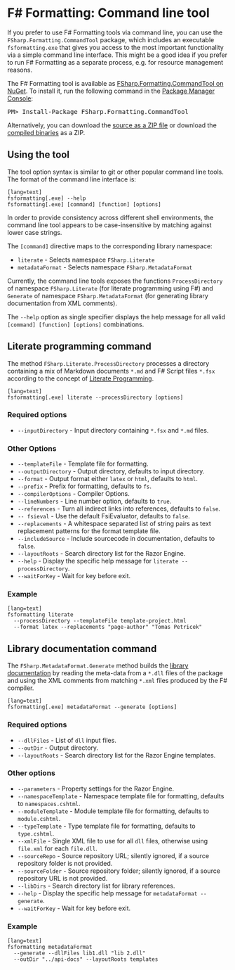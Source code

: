﻿F# Formatting: Command line tool
================================

If you prefer to use F# Formatting tools via command line, you can use the
`FSharp.Formatting.CommandTool` package, which includes an executable `fsformatting.exe`
that gives you access to the most important functionality via a simple command line
interface. This might be a good idea if you prefer to run F# Formatting as a separate
process, e.g. for resource management reasons.

<div class="row">
  <div class="span1"></div>
  <div class="span6">
    <div class="well well-small" id="nuget">
      The F# Formatting tool is available as <a href="https://nuget.org/packages/FSharp.Formatting.CommandTool">FSharp.Formatting.CommandTool on NuGet</a>.
      To install it, run the following command in the <a href="http://docs.nuget.org/docs/start-here/using-the-package-manager-console">Package Manager Console</a>:
      <pre>PM> Install-Package FSharp.Formatting.CommandTool</pre>
    </div>
  </div>
  <div class="span1"></div>
</div>

Alternatively, you can download the [source as a ZIP file](https://github.com/tpetricek/FSharp.Formatting/zipball/master)
or download the [compiled binaries](https://github.com/tpetricek/FSharp.Formatting/archive/release.zip) as a ZIP.

Using the tool
--------------

The tool option syntax is similar to git or other popular command line tools.
The format of the command line interface is:

    [lang=text]
    fsformatting[.exe] --help 
    fsformatting[.exe] [command] [function] [options]

In order to provide consistency across different shell environments, the command line tool appears to be case-insensitive by matching against lower case strings.

The `[command]` directive maps to the corresponding library namespace:

* `literate` - Selects namespace `FSharp.Literate`
* `metadataFormat` - Selects namespace `FSharp.MetadataFormat`

Currently, the command line tools exposes the functions `ProcessDirectory` of namespace `FSharp.Literate`
(for literate programming using F#) and `Generate` of namespace `FSharp.MetadataFormat` (for generating
library documentation from XML comments). 

The `--help` option as single specifier displays the help message for all valid `[command] [function] [options]` combinations.

Literate programming command
----------------------------

The method `FSharp.Literate.ProcessDirectory` processes a directory containing a mix of Markdown documents `*.md` and F# Script files `*.fsx`
according to the concept of [Literate Programming](literate.html).

    [lang=text]
    fsformatting[.exe] literate --processDirectory [options]

### Required options

  * `--inputDirectory` - Input directory containing `*.fsx` and `*.md` files.

### Other Options

  * `--templateFile` -  Template file for formatting.
  * `--outputDirectory` -  Output directory, defaults to input directory.
  * `--format` -  Output format either `latex` or `html`, defaults to `html`.
  * `--prefix` -  Prefix for formatting, defaults to `fs`.
  * `--compilerOptions` -  Compiler Options.
  * `--lineNumbers` -  Line number option, defaults to `true`.
  * `--references` -  Turn all indirect links into references, defaults to `false`.
  * `-- fsieval` - Use the default FsiEvaluator, defaults to `false`.
  * `--replacements` -  A whitespace separated list of string pairs as text replacement patterns for the format template file.
  * `--includeSource` -  Include sourcecode in documentation, defaults to `false`.
  * `--layoutRoots` -  Search directory list for the Razor Engine.
  * `--help` -  Display the specific help message for `literate --processDirectory`.
  * `--waitForKey` -  Wait for key before exit.

### Example

    [lang=text]
    fsformatting literate 
      --processDirectory --templateFile template-project.html 
      --format latex --replacements "page-author" "Tomas Petricek"

Library documentation command
-----------------------------

The `FSharp.MetadataFormat.Generate` method builds the [library documentation](http://tpetricek.github.io/FSharp.Formatting/metadata.html) by reading 
the meta-data from a `*.dll` files of the package and using the XML comments from matching `*.xml` files produced by the F# compiler.

    [lang=text]
    fsformatting[.exe] metadataFormat --generate [options]

### Required options

  * `--dllFiles` -  List of `dll` input files.
  * `--outDir` -  Output directory.
  * `--layoutRoots` -  Search directory list for the Razor Engine templates.

### Other options

  * `--parameters` -  Property settings for the Razor Engine.
  * `--namespaceTemplate` -  Namespace template file for formatting, defaults to `namespaces.cshtml`.
  * `--moduleTemplate` -  Module template file for formatting, defaults to `module.cshtml`.
  * `--typeTemplate` -  Type template file for formatting, defaults to `type.cshtml`.
  * `--xmlFile` -  Single XML file to use for all `dll` files, otherwise using `file.xml` for each `file.dll`.
  * `--sourceRepo` -  Source repository URL; silently ignored, if a source repository folder is not provided.
  * `--sourceFolder` -  Source repository folder; silently ignored, if a source repository URL is not provided.
  * `--libDirs` - Search directory list for library references.
  * `--help` -  Display the specific help message for `metadataFormat --generate`.
  * `--waitForKey` -  Wait for key before exit.

### Example

    [lang=text]
    fsformatting metadataFormat 
      --generate --dllFiles lib1.dll "lib 2.dll" 
      --outDir "../api-docs" --layoutRoots templates
